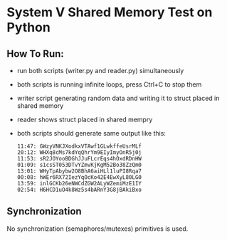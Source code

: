 # System V Shared Memory Test on Python

## How To Run:

* run both scripts (writer.py and reader.py) simultaneously
* both scripts is running infinite loops, press Ctrl+C to stop them
* writer script generating random data and writing it to struct placed in shared memory
* reader shows struct placed in shared mempry
* both scripts should generate same output like this:

      11:47: GWzyVNKJXodkxVTAwf1GLwkffeUsrMLf
      20:12: WHXq8cMs7kdYqQhrYm9EIyImyOnR5j0j
      11:53: sR2JOYooBDGhJJuFLcrEqs4hOxdRDnHW
      01:09: s1csST053DTvYZmvKjKgM52Bo38ZzQm0
      13:01: WHyTpAbybw2O8BhA6aiHLl1luPI8Rqa7
      00:08: hWEr6RX72IezYqOcKo42E4EwXyL80LG0
      13:59: inlGCKb26eNWCdZGW2ALyWZemiMzE1IY
      02:54: H6HCD1uO4k8Wz5s4bARnY3G8jBAkiBxo

## Synchronization

No synchronization (semaphores/mutexes) primitives is used.
